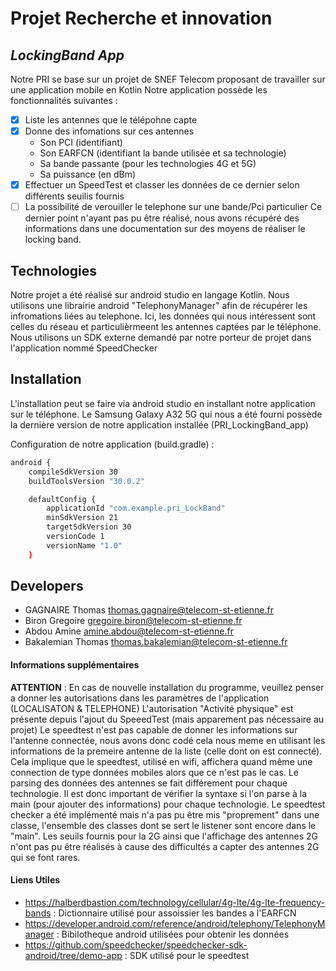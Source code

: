 # Projet Recherche et innovation
## _LockingBand App_

Notre PRI se base sur un projet de SNEF Telecom proposant de travailler sur une application mobile en Kotlin
Notre application possède les fonctionnalités suivantes :
- [x] Liste les antennes que le télépohne capte
- [x] Donne des infomations sur ces antennes
    - Son PCI (identifiant)
    - Son EARFCN (identifiant la bande utilisée et sa technologie)
    - Sa bande passante (pour les technologies 4G et 5G)
    - Sa puissance (en dBm)
-  [x] Effectuer un SpeedTest et classer les données de ce dernier selon différents seuilis fournis
- [ ]  La possibilité de verouiller le telephone sur une bande/Pci particulier
Ce dernier point n'ayant pas pu être réalisé, nous avons récupéré des informations dans une documentation sur des moyens de réaliser le locking band.

## Technologies

Notre projet a été réalisé sur android studio en langage Kotlin.
Nous utilisons une librairie android "TelephonyManager" afin de récupérer les infromations liées au telephone. Ici, les données qui nous intéressent sont celles du réseau et particulièrmeent les antennes captées par le téléphone.
Nous utilisons un SDK externe demandé par notre porteur de projet dans l'application nommé SpeedChecker

## Installation
L'installation peut se faire via android studio en installant notre application sur le téléphone.
Le Samsung Galaxy A32 5G qui nous a été fourni possède la dernière version de notre application installée (PRI_LockingBand_app)

Configuration de notre application (build.gradle) :
```sh
android {
    compileSdkVersion 30
    buildToolsVersion "30.0.2"

    defaultConfig {
        applicationId "com.example.pri_LockBand"
        minSdkVersion 21
        targetSdkVersion 30
        versionCode 1
        versionName "1.0"
    }
```

## Developers

- GAGNAIRE Thomas thomas.gagnaire@telecom-st-etienne.fr
- Biron Gregoire gregoire.biron@telecom-st-etienne.fr
- Abdou Amine amine.abdou@telecom-st-etienne.fr
- Bakalemian Thomas thomas.bakalemian@telecom-st-etienne.fr


#### Informations supplémentaires
__ATTENTION__ : En cas de nouvelle installation du programme, veuillez penser a donner les autorisations dans les paramètres de l'application (LOCALISATON & TELEPHONE)
L'autorisation "Activité physique" est présente depuis l'ajout du SpeeedTest (mais apparement pas nécessaire au projet)
Le speedtest n'est pas capable de donner les informations sur l'antenne connectée, nous avons donc codé cela nous meme en utilisant les informations de la premeire antenne de la liste (celle dont on est connecté). Cela implique que le speedtest, utilisé en wifi, affichera quand même une connection de type données mobiles alors que ce n'est pas le cas.
Le parsing des données des antennes se fait différement pour chaque technologie. Il est donc important de vérifier la syntaxe si l'on parse à la main (pour ajouter des informations) pour chaque technologie.
Le speedtest checker a été implémenté mais n'a pas pu être mis "proprement" dans une classe, l'ensemble des classes dont se sert le listener sont encore dans le "main".
Les seuils fournis pour la 2G ainsi que l'affichage des antennes 2G n'ont pas pu être réalisés à cause des difficultés a capter des antennes 2G qui se font rares.

#### Liens Utiles
- https://halberdbastion.com/technology/cellular/4g-lte/4g-lte-frequency-bands : Dictionnaire utilisé pour assoissier les bandes a l'EARFCN
- https://developer.android.com/reference/android/telephony/TelephonyManager : Bibilotheque android utilisées pour obtenir les données
- https://github.com/speedchecker/speedchecker-sdk-android/tree/demo-app : SDK utilisé pour le speedtest
